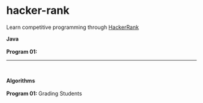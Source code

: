# hacker-rank

Learn competitive programming through [HackerRank](https://www.hackerrank.com/)

<b> Java </b>
<br/>
<br/> <b> Program 01: </b>  

-------
<br/>

<b> Algorithms </b>
<br/>
<br/> <b> Program 01: </b> Grading Students